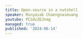 ```yaml
---
title: Open-source in a nutshell
speaker: Runyasak Chaengnaimuang
youtube: PCSdvZEJnmg
managed: true
published: '2024-06-14'
---
```

